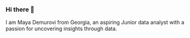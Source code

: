 ### Hi there 👋

I am Maya Demurovi from Georgia, an aspiring Junior data analyst with a passion for uncovering insights through data. 


